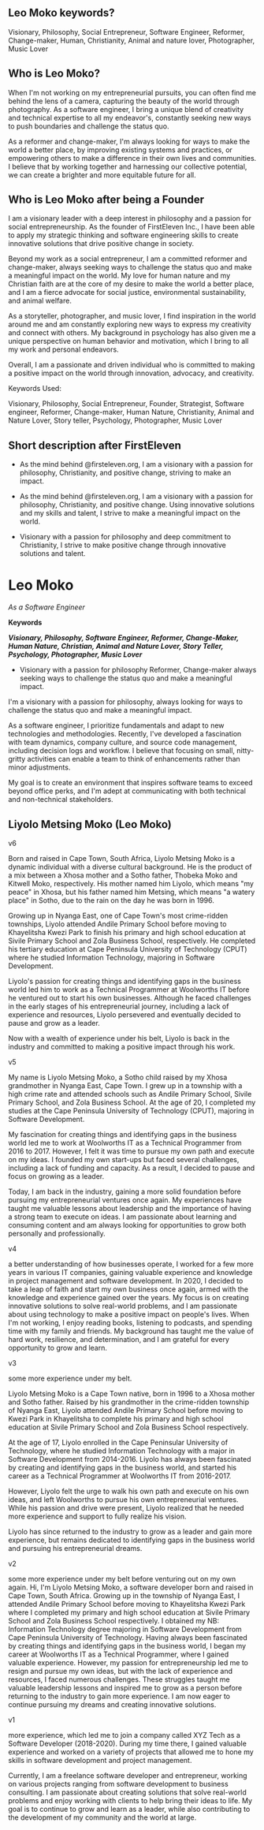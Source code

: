 ## Leo Moko keywords?

Visionary, Philosophy, Social Entrepreneur, Software Engineer, Reformer, Change-maker, Human, Christianity, Animal and nature lover, Photographer, Music Lover

## Who is Leo Moko?

When I'm not working on my entrepreneurial pursuits, you can often find me behind the lens of a camera, capturing the beauty of the world through photography. As a software engineer, I bring a unique blend of creativity and technical expertise to all my endeavor's, constantly seeking new ways to push boundaries and challenge the status quo.

As a reformer and change-maker, I'm always looking for ways to make the world a better place, by improving existing systems and practices, or empowering others to make a difference in their own lives and communities. I believe that by working together and harnessing our collective potential, we can create a brighter and more equitable future for all.

## Who is Leo Moko after being a Founder

I am a visionary leader with a deep interest in philosophy and a passion for social entrepreneurship. As the founder of FirstEleven Inc., I have been able to apply my strategic thinking and software engineering skills to create innovative solutions that drive
positive change in society.

Beyond my work as a social entrepreneur, I am a committed reformer and change-maker, always seeking ways to challenge the status quo and make a meaningful impact on the world. My love for human nature and my Christian faith are at the core of my desire to make the world a better place, and I am a fierce advocate for social justice, environmental sustainability, and animal welfare.

As a storyteller, photographer, and music lover, I find inspiration in the world around me and am constantly exploring new ways to express my creativity and connect with others. My background in psychology has also given me a unique perspective on human behavior and motivation, which I bring to all my work and personal endeavors.

Overall, I am a passionate and driven individual who is committed to making a positive impact on the world through innovation, advocacy, and creativity.

Keywords Used:

Visionary, Philosophy, Social Entrepreneur, Founder, Strategist, Software engineer, Reformer, Change-maker, Human Nature, Christianity, Animal and Nature Lover, Story teller, Psychology, Photographer, Music Lover

## Short description after FirstEleven

- As the mind behind @firsteleven.org, I am a visionary with a passion for philosophy, Christianity, and positive change, striving to make an impact.

- As the mind behind @firsteleven.org, I am a visionary with a passion for philosophy, Christianity, and positive change. Using innovative solutions and my skills and talent, I strive to make a meaningful impact on the world.

- Visionary with a passion for philosophy and deep commitment to Christianity, I strive to make positive change through innovative solutions and talent.

# Leo Moko

_As a Software Engineer_

**Keywords**

**_Visionary, Philosophy, Software Engineer, Reformer, Change-Maker, Human Nature, Christian, Animal and Nature Lover, Story Teller, Psychology, Photographer, Music Lover_**

- Visionary with a passion for philosophy Reformer, Change-maker always seeking ways to challenge the status quo and make a meaningful impact.

I'm a visionary with a passion for philosophy, always looking for ways to challenge the status quo and make a meaningful impact.

As a software engineer, I prioritize fundamentals and adapt to new technologies and methodologies. Recently, I've developed a fascination with team dynamics, company culture, and source code management, including decision logs and workflow. I believe that focusing on small, nitty-gritty activities can enable a team to think of enhancements rather than minor adjustments.

My goal is to create an environment that inspires software teams to exceed beyond office perks, and I'm adept at communicating with both technical and non-technical stakeholders.

## Liyolo Metsing Moko (Leo Moko)

v6

Born and raised in Cape Town, South Africa, Liyolo Metsing Moko is a dynamic individual with a diverse cultural background. He is the product of a mix between a Xhosa mother and a Sotho father, Thobeka Moko and Kitwell Moko, respectively. His mother named him Liyolo, which means "my peace" in Xhosa, but his father named him Metsing, which means "a watery place" in Sotho, due to the rain on the day he was born in 1996.

Growing up in Nyanga East, one of Cape Town's most crime-ridden townships, Liyolo attended Andile Primary School before moving to Khayelitsha Kwezi Park to finish his primary and high school education at Sivile Primary School and Zola Business School, respectively. He completed his tertiary education at Cape Peninsula University of Technology (CPUT) where he studied Information Technology, majoring in Software Development.

Liyolo's passion for creating things and identifying gaps in the business world led him to work as a Technical Programmer at Woolworths IT before he ventured out to start his own businesses. Although he faced challenges in the early stages of his entrepreneurial journey, including a lack of experience and resources, Liyolo persevered and eventually decided to pause and grow as a leader.

Now with a wealth of experience under his belt, Liyolo is back in the industry and committed to making a positive impact through his work.

v5

My name is Liyolo Metsing Moko, a Sotho child raised by my Xhosa grandmother in Nyanga East, Cape Town. I grew up in a township with a high crime rate and attended schools such as Andile Primary School, Sivile Primary School, and Zola Business School. At the age of 20, I completed my studies at the Cape Peninsula University of Technology (CPUT), majoring in Software Development.

My fascination for creating things and identifying gaps in the business world led me to work at Woolworths IT as a Technical Programmer from 2016 to 2017. However, I felt it was time to pursue my own path and execute on my ideas. I founded my own start-ups but faced several challenges, including a lack of funding and capacity. As a result, I decided to pause and focus on growing as a leader.

Today, I am back in the industry, gaining a more solid foundation before pursuing my entrepreneurial ventures once again. My experiences have taught me valuable lessons about leadership and the importance of having a strong team to execute on ideas. I am passionate about learning and consuming content and am always looking for opportunities to grow both personally and professionally.

v4

a better understanding of how businesses operate, I worked for a few more years in various IT companies, gaining valuable experience and knowledge in project management and software development.
In 2020, I decided to take a leap of faith and start my own business once again, armed with the knowledge and experience gained over the years. My focus is on creating innovative solutions to solve real-world problems, and I am passionate about using technology to make a positive impact on people's lives.
When I'm not working, I enjoy reading books, listening to podcasts, and spending time with my family and friends. My background has taught me the value of hard work, resilience, and determination, and I am grateful for every opportunity to grow and learn.

v3

some more experience under my belt.

Liyolo Metsing Moko is a Cape Town native, born in 1996 to a Xhosa mother and Sotho father. Raised by his grandmother in the crime-ridden township of Nyanga East, Liyolo attended Andile Primary School before moving to Kwezi Park in Khayelitsha to complete his primary and high school education at Sivile Primary School and Zola Business School respectively.

At the age of 17, Liyolo enrolled in the Cape Peninsular University of Technology, where he studied Information Technology with a major in Software Development from 2014-2016. Liyolo has always been fascinated by creating and identifying gaps in the business world, and started his career as a Technical Programmer at Woolworths IT from 2016-2017.

However, Liyolo felt the urge to walk his own path and execute on his own ideas, and left Woolworths to pursue his own entrepreneurial ventures. While his passion and drive were present, Liyolo realized that he needed more experience and support to fully realize his vision.

Liyolo has since returned to the industry to grow as a leader and gain more experience, but remains dedicated to identifying gaps in the business world and pursuing his entrepreneurial dreams.

v2

some more experience under my belt before venturing out on my own again.
Hi, I'm Liyolo Metsing Moko, a software developer born and raised in Cape Town, South Africa. Growing up in the township of Nyanga East, I attended Andile Primary School before moving to Khayelitsha Kwezi Park where I completed my primary and high school education at Sivile Primary School and Zola Business School respectively.
I obtained my NB: Information Technology degree majoring in Software Development from Cape Peninsula University of Technology.
Having always been fascinated by creating things and identifying gaps in the business world, I began my career at Woolworths IT as a Technical Programmer, where I gained valuable experience.
However, my passion for entrepreneurship led me to resign and pursue my own ideas, but with the lack of experience and resources, I faced numerous challenges. These struggles taught me valuable leadership lessons and inspired me to grow as a person before returning to the industry to gain more experience. I am now eager to continue pursuing my dreams and creating innovative solutions.

v1

more experience, which led me to join a company called XYZ Tech as a Software Developer (2018-2020). During my time there, I gained valuable experience and worked on a variety of projects that allowed me to hone my skills in software development and project management.

Currently, I am a freelance software developer and entrepreneur, working on various projects ranging from software development to business consulting. I am passionate about creating solutions that solve real-world problems and enjoy working with clients to help bring their ideas to life. My goal is to continue to grow and learn as a leader, while also contributing to the development of my community and the world at large.
